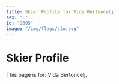 ```yaml
---
title: Skier Profile for Vida Bertoncelj
sex: "L"
id: "9695"
image: "/img/flags/slo.svg" 
---
```


# Skier Profile

This page is for: Vida Bertoncelj.
    